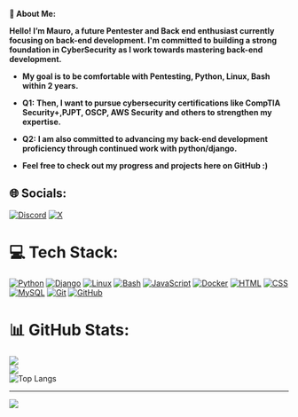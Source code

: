 **💫 About Me:**

**Hello! I’m Mauro, a future Pentester and Back end enthusiast currently focusing on back-end development. I'm committed to building a strong foundation in CyberSecurity as I work towards mastering back-end development.**

- **My goal is to be comfortable with Pentesting, Python, Linux, Bash within 2 years.**

- **Q1:** **Then, I want to pursue cybersecurity certifications like CompTIA Security+,PJPT, OSCP, AWS Security and others to strengthen my expertise.**
- **Q2:** **I am also committed to advancing my back-end development proficiency through continued work with python/django.**
- **Feel free to check out my progress and projects here on GitHub :)**

## 🌐 Socials:
[![Discord](https://img.shields.io/badge/Discord-%237289DA.svg?logo=discord&logoColor=white)](https://discord.gg/letuga21)  [![X](https://img.shields.io/badge/X-black.svg?logo=X&logoColor=white)](https://x.com/@khabibzzz__) 

# 💻 Tech Stack:
[![Python](https://skillicons.dev/icons?i=python)](https://www.python.org)
[![Django](https://skillicons.dev/icons?i=django)](https://www.djangoproject.com/)
[![Linux](https://skillicons.dev/icons?i=linux)](https://www.kernel.org)
[![Bash](https://skillicons.dev/icons?i=bash)](https://www.gnu.org/software/bash)
[![JavaScript](https://skillicons.dev/icons?i=javascript)](https://developer.mozilla.org/en-US/docs/Web/JavaScript)
[![Docker](https://skillicons.dev/icons?i=docker)](https://www.docker.com)
[![HTML](https://skillicons.dev/icons?i=html)](https://developer.mozilla.org/en-US/docs/Web/HTML)
[![CSS](https://skillicons.dev/icons?i=css)](https://developer.mozilla.org/en-US/docs/Web/CSS)
[![MySQL](https://skillicons.dev/icons?i=mysql)](https://www.mysql.com)
[![Git](https://skillicons.dev/icons?i=git)](https://git-scm.com)
[![GitHub](https://skillicons.dev/icons?i=github)](https://github.com)



# 📊 GitHub Stats:
![](https://github-readme-stats.vercel.app/api?username=maurorossi21&theme=dark&hide_border=false&include_all_commits=false&count_private=false)<br/>
![](https://github-readme-streak-stats.herokuapp.com/?user=maurorossi21&theme=dark&hide_border=false)<br/>
![Top Langs](https://github-readme-stats.vercel.app/api/top-langs/?username=YOUR_GITHUB_USERNAME&layout=compact&theme=dark)



---
[![](https://visitcount.itsvg.in/api?id=maurorossi21&icon=0&color=1)](https://visitcount.itsvg.in)

<!-- Proudly created with GPRM ( https://gprm.itsvg.in ) -->

<!---
maurorossi21/maurorossi21 is a ✨ special ✨ repository because its `README.md` (this file) appears on your GitHub profile.
You can click the Preview link to take a look at your changes.
--->
